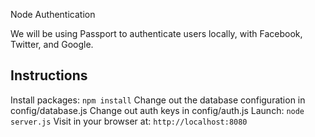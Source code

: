 Node Authentication

We will be using Passport to authenticate users locally, with Facebook, Twitter, and Google.

## Instructions


 Install packages: `npm install`
 Change out the database configuration in config/database.js
 Change out auth keys in config/auth.js
 Launch: `node server.js`
 Visit in your browser at: `http://localhost:8080`

